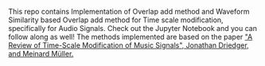 This repo contains Implementation of Overlap add method and Waveform Similarity based Overlap add method for Time scale modification, specifically for Audio Signals. Check out the Jupyter Notebook and you can follow along as well!
The methods implemented are based on the paper ["A Review of Time-Scale Modification of Music Signals", Jonathan Driedger, and Meinard Müller.](https://www.mdpi.com/2076-3417/6/2/57)
